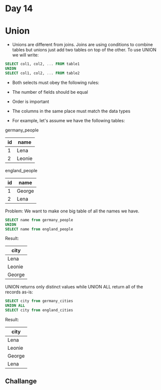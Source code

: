 # Day 14

# Union

- Unions are different from joins. Joins are using conditions to combine tables but unions just add two tables on top of the other. To use UNION we will write:
```sql
SELECT col1, col2, ... FROM table1
UNION
SELECT col1, col2, ... FROM table2
```
- Both selects must obey the following rules:

- The number of fields should be equal
- Order is important
- The columns in the same place must match the data types
- For example, let's assume we have the following tables:

germany_people

 id  |	name 
|----|-------|
 1	 | Lena  
 2 	 | Leonie

england_people

|id  |name   |
|----|-------|
|1	 |George |
|2	 | Lena  |

Problem: We want to make one big table of all the names we have.

```sql
SELECT name from germany_people
UNION
SELECT name from england_people
```
Result:

|city  |
|------|
|Lena  |
|Leonie|
|George|

UNION returns only distinct values while UNION ALL return all of the records as-is:
```sql
SELECT city from germany_cities
UNION ALL
SELECT city from england_cities
```

Result:

|city  |
|------|
|Lena  |
|Leonie|
|George|
|Lena  |

## Challange
